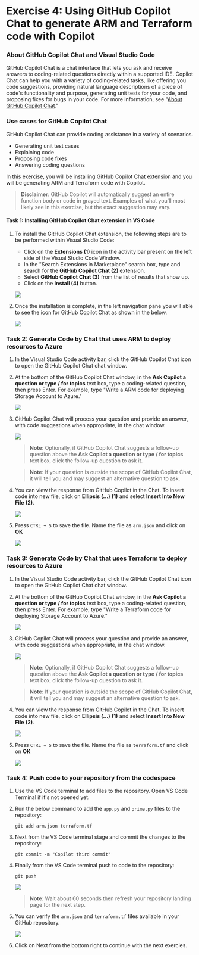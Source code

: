 # Exercise 4: Using GitHub Copilot Chat to generate ARM and Terraform code with Copilot

### About GitHub Copilot Chat and Visual Studio Code

GitHub Copilot Chat is a chat interface that lets you ask and receive answers to coding-related questions directly within a supported IDE. Copilot Chat can help you with a variety of coding-related tasks, like offering you code suggestions, providing natural language descriptions of a piece of code's functionality and purpose, generating unit tests for your code, and proposing fixes for bugs in your code. For more information, see "[About GitHub Copilot Chat](https://docs.github.com/en/copilot/github-copilot-chat/about-github-copilot-chat)."

### Use cases for GitHub Copilot Chat

GitHub Copilot Chat can provide coding assistance in a variety of scenarios.

 - Generating unit test cases
 - Explaining code
 - Proposing code fixes
 - Answering coding questions

In this exercise, you will be installing GitHub Copilot Chat extension and you will be generating ARM and Terraform code with Copilot.

>**Disclaimer**: GitHub Copilot will automatically suggest an entire function body or code in grayed text. Examples of what you'll most likely see in this exercise, but the exact suggestion may vary.

#### Task 1: Installing GitHub Copilot Chat extension in VS Code

1. To install the GitHub Copilot Chat extension, the following steps are to be performed within Visual Studio Code:
    - Click on the **Extensions (1)** icon in the activity bar present on the left side of the Visual Studio Code Window.
    - In the "Search Extensions in Marketplace" search box, type and search for the **GitHub Copilot Chat (2)** extension.
    - Select **GitHub Copilot Chat (3)** from the list of results that show up.
    - Click on the **Install (4)** button.

   ![](../media/ghc-chat-extension.png)

1. Once the installation is complete, in the left navigation pane you will able to see the icon for GitHub Copilot Chat as shown in the below.

   ![](../media/git-chat-icon.png)

### Task 2: Generate Code by Chat that uses ARM to deploy resources to Azure

1. In the Visual Studio Code activity bar, click the GitHub Copilot Chat icon to open the GitHub Copilot Chat chat window.

1. At the bottom of the GitHub Copilot Chat window, in the **Ask Copilot a question or type / for topics** text box, type a coding-related question, then press Enter. For example, type "Write a ARM code for deploying Storage Account to Azure."

    ![](../media/create-arm.png)

1. GitHub Copilot Chat will process your question and provide an answer, with code suggestions when appropriate, in the chat window. 

    ![](../media/arm-result.png)

    >**Note**: Optionally, if GitHub Copilot Chat suggests a follow-up question above the **Ask Copilot a question or type / for topics** text box, click the follow-up question to ask it.

    >**Note**:  If your question is outside the scope of GitHub Copilot Chat, it will tell you and may suggest an alternative question to ask.
   
1. You can view the response from GitHub Copilot in the Chat. To insert code into new file, click on **Ellipsis (...)** **(1)** and select **Insert Into New File** **(2)**.

   ![](../media/arm-new-file.png)

1. Press `CTRL + S` to save the file. Name the file as `arm.json` and click on **OK**

   ![](../media/arm-save.png)

### Task 3: Generate Code by Chat that uses Terraform to deploy resources to Azure

1. In the Visual Studio Code activity bar, click the GitHub Copilot Chat icon to open the GitHub Copilot Chat chat window.

1. At the bottom of the GitHub Copilot Chat window, in the **Ask Copilot a question or type / for topics** text box, type a coding-related question, then press Enter. For example, type "Write a Terraform code for deploying Storage Account to Azure."

   ![](../media/create-terraform.png)

1. GitHub Copilot Chat will process your question and provide an answer, with code suggestions when appropriate, in the chat window. 

    ![](../media/terraform-result.png)

    >**Note**: Optionally, if GitHub Copilot Chat suggests a follow-up question above the **Ask Copilot a question or type / for topics** text box, click the follow-up question to ask it.

    >**Note**:  If your question is outside the scope of GitHub Copilot Chat, it will tell you and may suggest an alternative question to ask.
   
1. You can view the response from GitHub Copilot in the Chat. To insert code into new file, click on **Ellipsis (...)** **(1)** and select **Insert Into New File** **(2)**.

   ![](../media/terraform-new-file.png)

1. Press `CTRL + S` to save the file. Name the file as `terraform.tf` and click on **OK**

   ![](../media/terraform-save.png)

### Task 4: Push code to your repository from the codespace

1. Use the VS Code terminal to add files to the repository. Open VS Code Terminal if it's not opened yet.

1. Run the below command to add the `app.py` and `prime.py` files to the repository:

   ```
   git add arm.json terraform.tf
   ```

1. Next from the VS Code terminal stage and commit the changes to the repository:

   ```
   git commit -m "Copilot third commit"
   ```

1. Finally from the VS Code terminal push to code to the repository:

   ```
   git push
   ```

   ![](../media/ex-4-push4.png)

   >**Note**: Wait about 60 seconds then refresh your repository landing page for the next step.

1. You can verify the `arm.json` and `terraform.tf` files available in your GitHub repository.

   ![](../media/ex-4-github4.png)

1. Click on Next from the bottom right to continue with the next exercies.
